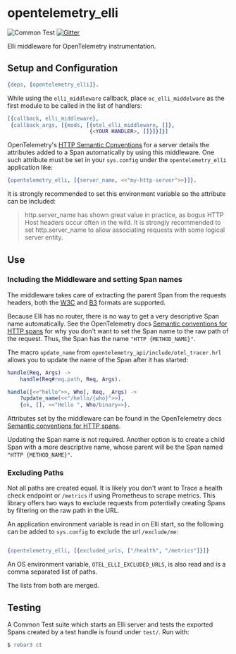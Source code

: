 # opentelemetry_elli

![Common Test](https://github.com/opentelemetry-beam/opentelemetry_elli/workflows/Common%20Test/badge.svg) [![Gitter](https://badges.gitter.im/open-telemetry/opentelemetry-erlang.svg)](https://gitter.im/open-telemetry/opentelemetry-erlang?utm_source=badge&utm_medium=badge&utm_campaign=pr-badge)

Elli middleware for OpenTelemetry instrumentation.

## Setup and Configuration

``` erlang
{deps, [opentelemetry_elli]}.
```

While using the `elli_middleware` callback, place `oc_elli_middelware` as the first module to be called in the list of handlers:

``` erlang
[{callback, elli_middleware},
 {callback_args, [{mods, [{otel_elli_middleware, []},
                          {<YOUR HANDLER>, []}]}]}]
```



OpenTelemetry's [HTTP Semantic Conventions](https://github.com/open-telemetry/opentelemetry-specification/blob/master/specification/data-http.md#http-server) for a server details the attributes added to a Span automatically by using this middleware. One such attribute must be set in your `sys.config` under the `opentelemetry_elli` application like:

``` erlang
{opentelemetry_elli, [{server_name, <<"my-http-server">>}]}.
```

It is strongly recommended to set this environment variable so the attribute can be included:

> http.server_name has shown great value in practice, as bogus HTTP Host headers occur often in the wild. It is strongly recommended to set http.server_name to allow associating requests with some logical server entity.

## Use

### Including the Middleware and setting Span names

The middleware takes care of extracting the parent Span from the requests
headers, both the [W3C](https://w3c.github.io/trace-context/) and [B3](https://github.com/openzipkin/b3-propagation) formats are supported.

Because Elli has no router, there is no way to get a very descriptive Span
name automatically. See the OpenTelemetry docs [Semantic conventions for HTTP spans](https://github.com/open-telemetry/opentelemetry-specification/blob/master/specification/data-http.md#name) for
why you don't want to set the Span name to the raw path of the request. Thus,
the Span has the name `"HTTP {METHOD_NAME}"`.

The macro `update_name` from `opentelemetry_api/include/otel_tracer.hrl` allows you
to update the name of the Span after it has started:

``` erlang
handle(Req, Args) ->
    handle(Req#req.path, Req, Args).

handle([<<"hello">>, Who], Req, _Args) ->
    ?update_name(<<"/hello/{who}">>),
    {ok, [], <<"Hello ", Who/binary>>}.
```

Attributes set by the middleware can be found in the OpenTelemetry docs [Semantic
conventions for HTTP spans](https://github.com/open-telemetry/opentelemetry-specification/blob/master/specification/data-http.md).

Updating the Span name is not required. Another option is to create a child Span
with a more descriptive name, whose parent will be the Span named `"HTTP
{METHOD_NAME}"`.

### Excluding Paths

Not all paths are created equal. It is likely you don't want to Trace a health
check endpoint or `/metrics` if using Prometheus to scrape metrics. This
library offers two ways to exclude requests from potentially creating Spans by
filtering on the raw path in the URL.

An application environment variable is read in on Elli start, so the following can
be added to `sys.config` to exclude the url `/exclude/me`:

``` erlang

{opentelemetry_elli, [{excluded_urls, ["/health", "/metrics"]}]}
```

An OS environment variable, `OTEL_ELLI_EXCLUDED_URLS`, is also read and is
a comma separated list of paths.

The lists from both are merged.

## Testing

A Common Test suite which starts an Elli server and tests the exported Spans created by a test handle is found under `test/`. Run with:

``` erlang
$ rebar3 ct
```

